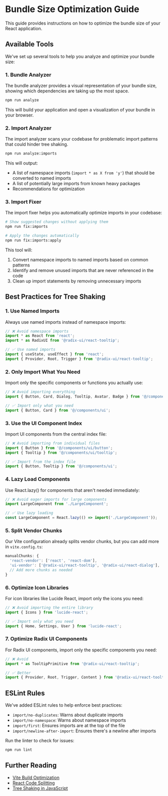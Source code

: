 # Bundle Size Optimization Guide

This guide provides instructions on how to optimize the bundle size of your React application.

## Available Tools

We've set up several tools to help you analyze and optimize your bundle size:

### 1. Bundle Analyzer

The bundle analyzer provides a visual representation of your bundle size, showing which dependencies are taking up the most space.

```bash
npm run analyze
```

This will build your application and open a visualization of your bundle in your browser.

### 2. Import Analyzer

The import analyzer scans your codebase for problematic import patterns that could hinder tree shaking.

```bash
npm run analyze:imports
```

This will output:
- A list of namespace imports (`import * as X from 'y'`) that should be converted to named imports
- A list of potentially large imports from known heavy packages
- Recommendations for optimization

### 3. Import Fixer

The import fixer helps you automatically optimize imports in your codebase:

```bash
# Show suggested changes without applying them
npm run fix:imports

# Apply the changes automatically
npm run fix:imports:apply
```

This tool will:
1. Convert namespace imports to named imports based on common patterns
2. Identify and remove unused imports that are never referenced in the code
3. Clean up import statements by removing unnecessary imports

## Best Practices for Tree Shaking

### 1. Use Named Imports

Always use named imports instead of namespace imports:

```typescript
// ❌ Avoid namespace imports
import * as React from 'react';
import * as RadixUI from '@radix-ui/react-tooltip';

// ✅ Use named imports
import { useState, useEffect } from 'react';
import { Provider, Root, Trigger } from '@radix-ui/react-tooltip';
```

### 2. Only Import What You Need

Import only the specific components or functions you actually use:

```typescript
// ❌ Avoid importing everything
import { Button, Card, Dialog, Tooltip, Avatar, Badge } from '@/components/ui';

// ✅ Import only what you need
import { Button, Card } from '@/components/ui';
```

### 3. Use the UI Component Index

Import UI components from the central index file:

```typescript
// ❌ Avoid importing from individual files
import { Button } from '@/components/ui/button';
import { Tooltip } from '@/components/ui/tooltip';

// ✅ Import from the index file
import { Button, Tooltip } from '@/components/ui';
```

### 4. Lazy Load Components

Use React.lazy() for components that aren't needed immediately:

```typescript
// ❌ Avoid eager imports for large components
import LargeComponent from './LargeComponent';

// ✅ Use lazy loading
const LargeComponent = React.lazy(() => import('./LargeComponent'));
```

### 5. Split Vendor Chunks

Our Vite configuration already splits vendor chunks, but you can add more in `vite.config.ts`:

```typescript
manualChunks: {
  'react-vendor': ['react', 'react-dom'],
  'ui-vendor': ['@radix-ui/react-tooltip', '@radix-ui/react-dialog'],
  // Add more chunks as needed
}
```

### 6. Optimize Icon Libraries

For icon libraries like Lucide React, import only the icons you need:

```typescript
// ❌ Avoid importing the entire library
import { Icons } from 'lucide-react';

// ✅ Import only what you need
import { Home, Settings, User } from 'lucide-react';
```

### 7. Optimize Radix UI Components

For Radix UI components, import only the specific components you need:

```typescript
// ❌ Avoid
import * as TooltipPrimitive from '@radix-ui/react-tooltip';

// ✅ Better
import { Provider, Root, Trigger, Content } from '@radix-ui/react-tooltip';
```

## ESLint Rules

We've added ESLint rules to help enforce best practices:

- `import/no-duplicates`: Warns about duplicate imports
- `import/no-namespace`: Warns about namespace imports
- `import/first`: Ensures imports are at the top of the file
- `import/newline-after-import`: Ensures there's a newline after imports

Run the linter to check for issues:

```bash
npm run lint
```

## Further Reading

- [Vite Build Optimization](https://vitejs.dev/guide/build.html)
- [React Code Splitting](https://reactjs.org/docs/code-splitting.html)
- [Tree Shaking in JavaScript](https://developer.mozilla.org/en-US/docs/Glossary/Tree_shaking) 